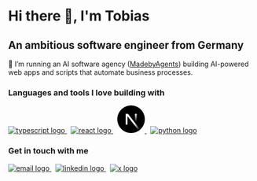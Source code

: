 # Hi there 👋, I'm Tobias

## An ambitious software engineer from Germany

🤖 I’m running an AI software agency (<a href="https://www.madebyagents.com/">MadebyAgents</a>) building AI-powered web apps and scripts that automate business processes.
<br>

### Languages and tools I love building with
<div>
  <a href="https://www.typescriptlang.org/docs/home.html">
    <img src="https://upload.wikimedia.org/wikipedia/commons/thumb/4/4c/Typescript_logo_2020.svg/2048px-Typescript_logo_2020.svg.png" alt="typescript logo" height="56"/>
  </a>
  &nbsp;
  <a href="https://reactjs.org/docs/getting-started.html">
    <img src="https://logos-download.com/wp-content/uploads/2016/09/React_logo_logotype_emblem.png" alt="react logo" height="56"/>
  </a>
  &nbsp;
  <a href="https://nextjs.org/">
    <img src="https://github.com/marcbruederlin/vscode-next-icons/raw/HEAD/marketplace-icon.png" alt="nextjs logo" height="56"/>
  </a>
  &nbsp;
  <a href="https://python.org/">
    <img src="https://s3.dualstack.us-east-2.amazonaws.com/pythondotorg-assets/media/community/logos/python-logo-only.png" alt="python logo" height="56"/>
  </a>
</div>
  
### Get in touch with me
<div>
  <a href="mailto:tobias@wupperfeld.org">
    <img src="https://cdn4.iconfinder.com/data/icons/social-messaging-ui-color-squares-01/3/70-1024.png" alt="email logo" height="40"/>
  </a>
  &nbsp;
  <a href="https://www.linkedin.com/in/tobias-wupperfeld/">
    <img src="https://pngimg.com/uploads/linkedIn/linkedIn_PNG39.png" alt="linkedin logo" height="40"/>
  </a>
  &nbsp;
  <a href="https://www.x.com/tobiaswup/">
    <img src="https://cdn.mos.cms.futurecdn.net/eTtFuVeKTwqTD42PYMLWuA-1200-80.jpg.webp" alt="x logo" height="40"/>
  </a>
</div>
